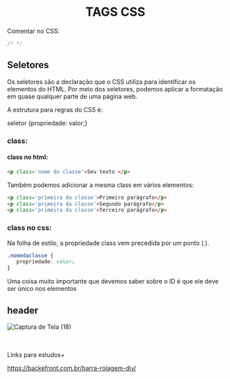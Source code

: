 <h1 align="center"> TAGS CSS </h1>

Comentar no CSS: 
~~~css
/* */
~~~

## Seletores

Os seletores são a declaração que o CSS utiliza para identificar os elementos do HTML. Por meio dos seletores, podemos aplicar a formatação em quase qualquer parte de uma página web.

A estrutura para regras do CSS é:

seletor {propriedade: valor;}

### class:

#### class no html:
~~~html
<p class='nome da classe'>Seu texto </p>
~~~
Também podemos adicionar a mesma class em vários elementos:
~~~html
<p class='primeira da classe'>Primeiro parágrafo</p>
<p class='primeira da classe'>Segundo parágrafo</p>
<p class='primeira da classe'>Terceiro parágrafo</p>
~~~

### class no css:
Na folha de estilo, a propriedade class vem precedida por um ponto (.).

~~~css
.nomedaclasse { 
   propriedade: valor;
}
~~~

Uma coisa muito importante que devemos saber sobre o ID é que ele deve ser único nos elementos


## header

![Captura de Tela (18)](https://user-images.githubusercontent.com/99969693/206040803-dbbf88c6-d451-4d6d-955f-b9b911bdb0ca.png)




<br><br>Links para estudos+

https://backefront.com.br/barra-rolagem-div/
